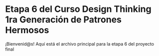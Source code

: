 # Etapa 6 del Curso Design Thinking 1ra Generación de Patrones Hermosos

¡Bienvenid@s!
Aquí está el archivo principal para la etapa 6 del proyecto final
